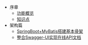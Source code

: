   * 序章
    * [功能概览](foreword/foreword_01.md)
    * [知识点](foreword/foreword_02.md)
  * 架构篇
    * [SpringBoot+MyBatis搭建基本骨架](java/java_01.md)
    * [整合Swagger-UI实现在线API文档](java/java_02.md)

